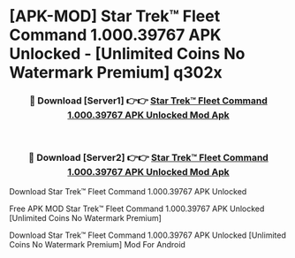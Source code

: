 # [APK-MOD] Star Trek™ Fleet Command 1.000.39767 APK Unlocked - [Unlimited Coins No Watermark Premium] q302x



<div align="center">
<h3>🔴 Download [Server1] 👉👉 <a href="https://momento.my/?title=Star_Trek™_Fleet_Command_1.000.39767_APK_Unlocked">Star Trek™ Fleet Command 1.000.39767 APK Unlocked Mod Apk</a></h3><br>

<h3>🔴 Download [Server2] 👉👉 <a href="https://momento.my/?title=Star_Trek™_Fleet_Command_1.000.39767_APK_Unlocked">Star Trek™ Fleet Command 1.000.39767 APK Unlocked Mod Apk</a></h3>
</div>



Download Star Trek™ Fleet Command 1.000.39767 APK Unlocked 

Free APK MOD Star Trek™ Fleet Command 1.000.39767 APK Unlocked [Unlimited Coins No Watermark Premium]

Download Star Trek™ Fleet Command 1.000.39767 APK Unlocked [Unlimited Coins No Watermark Premium] Mod For Android
